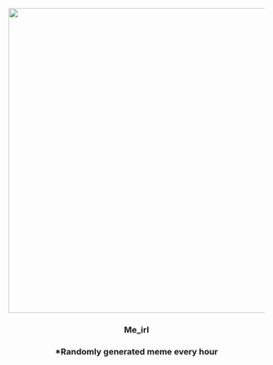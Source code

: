 <p align="center">
        <img src="https://i.imgflip.com/6c0hhx.jpg" width="600" height="600">
        </p>
        <h3 align="center">Me_irl</h3>
        <h3 align="center">*Randomly generated meme every hour</h3>
    